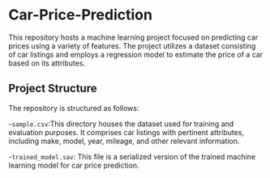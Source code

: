 # Car-Price-Prediction
This repository hosts a machine learning project focused on predicting car prices using a variety of features. The project utilizes a dataset consisting of car listings and employs a regression model to estimate the price of a car based on its attributes.
## Project Structure
The repository is structured as follows:

-`sample.csv`:This directory houses the dataset used for training and evaluation purposes. It comprises car listings with pertinent attributes, including make, model, year, mileage, and other relevant information.

-`trained_model.sav`: This file is a serialized version of the trained machine learning model for car price prediction.
